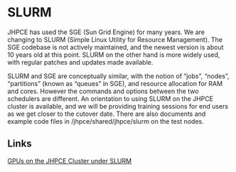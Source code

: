 # SLURM
JHPCE has used the SGE (Sun Grid Engine) for many years. We are
changing to SLURM (Simple Linux Utility for Resource Management).  The
SGE codebase is not actively maintained, and the newest version is
about 10 years old at this point. SLURM on the other hand is more
widely used, with regular patches and updates made available.

SLURM and SGE are conceptually similar, with the notion of “jobs”,
“nodes”, “partitions” (known as “queues” in SGE), and resource
allocation for RAM and cores. However the commands and options between
the two schedulers are different.  An orientation to using SLURM on
the JHPCE cluster is available, and we will be providing training
sessions for end users as we get closer to the cutover date. There are
also documents and example code files in /jhpce/shared/jhpce/slurm on
the test nodes.

## Links
[GPUs on the JHPCE Cluster under SLURM](http://jhpce-old.jhu.edu/knowledge-base/gpus-on-the-jhpce-cluster-under-slurm/)

